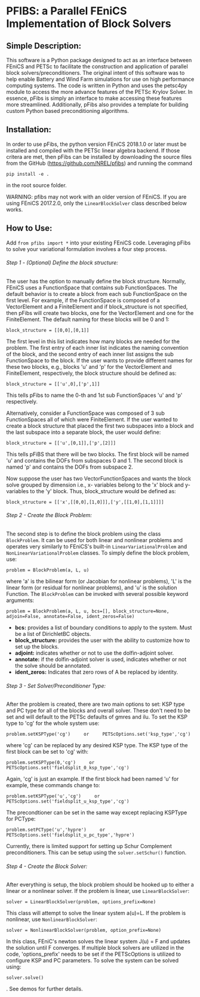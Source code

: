 # PFIBS: a Parallel FEniCS Implementation of Block Solvers

## Simple Description:

This software is a Python package designed to act as an interface between FEniCS and PETSc to facilitate the construction and application of parallel block solvers/preconditioners. The original intent of this software was to help enable Battery and Wind Farm simulations for use on high performance computing systems. The code is written in Python and uses the petsc4py module to access the more advance features of the PETSc Krylov Solver. In essence, pFibs is simply an interface to make accessing these features more streamlined. Additionally, pFibs also provides a template for building custom Python based preconditioning algorithms.  

## Installation:

In order to use pFibs, the python version FEniCS 2018.1.0 or later must be installed and compiled with the PETSc linear algebra backend. If those critera are met, then pFibs can be installed by downloading the source files from the GitHub (https://github.com/NREL/pfibs) and running the command 
```
pip install -e .
```
in the root source folder. 

WARNING: pfibs may not work with an older version of FEniCS. If you are using FEniCS 2017.2.0, only the `LinearBlockSolver` class described below works.

## How to Use: 

Add `from pfibs import *` into your existing FEniCS code. Leveraging pFibs to solve your variational formulation involves a four step process.

###### Step 1 - (Optional) Define the block structure:

The user has the option to manually define the block structure. Normally, FEniCS uses a FunctionSpace that contains sub FunctionSpaces. The default behavior is to create a block from each sub FunctionSpace on the first level. For example, if the FunctionSpace is composed of a VectorElement and a FiniteElement and if block_structure is not specified, then pFibs will create two blocks, one for the VectorElement and one for the FiniteElement. The default naming for these blocks will be 0 and 1:
```
block_structure = [[0,0],[0,1]]
```
The first level in this list indicates how many blocks are needed for the problem. The first entry of each inner list indicates the naming convention of the block, and the second entry of each inner list assigns the sub FunctionSpace to the block. If the user wants to provide different names for these two blocks, e.g., blocks 'u' and 'p' for the VectorElement and FiniteElement, respectively, the block structure should be defined as:
```
block_structure = [['u',0],['p',1]]
```
This tells pFibs to name the 0-th and 1st sub FunctionSpaces 'u' and 'p' respectively.

Alternatively, consider a FunctionSpace was composed of 3 sub FunctionSpaces all of which were FiniteElement. If the user wanted to create a block structure that placed the first two subspaces into a block and the last subspace into a separate block, the user would define:
```
block_structure = [['u',[0,1]],['p',[2]]]
```
This tells pFiBS that there will be two blocks. The first block will be named 'u' and contains the DOFs from subspaces 0 and 1. The second block is named 'p' and contains the DOFs from subspace 2. 

Now suppose the user has two VectorFunctionSpaces and wants the block solve grouped by dimension i.e., x- variables belong to the 'x' block and y- variables to the 'y' block. Thus, block_structure would be defined as:
```
block_structure = [['x',[[0,0],[1,0]]],['y',[[1,0],[1,1]]]]
```
###### Step 2 - Create the Block Problem:

The second step is to define the block problem using the class `BlockProblem`. It can be used for both linear and nonlinear problems and operates very similarly to FEniCS's built-in `LinearVariationalProblem` and `NonLinearVariationalProblem` classes. To simply define the block problem, use:
 ```
 problem = BlockProblem(a, L, u)
 ```
where 'a' is the bilinear form (or Jacobian for nonlinear problems), 'L' is the linear form (or residual for nonlinear problems), and 'u' is the solution Function. The `BlockProblem` can be invoked with several possible keyword arguments:
 ```
 problem = BlockProblem(a, L, u, bcs=[], block_structure=None, adjoin=False, annotate=False, ident_zeros=False)
 ```
- **bcs:** provides a list of boundary conditions to apply to the system. Must be a list of DirichletBC objects.
- **block_structure:** provides the user with the ability to customize how to set up the blocks.
- **adjoint:** indicates whether or not to use the dolfin-adjoint solver. 
- **annotate:** if the dolfin-adjoint solver is used, indicates whether or not the solve should be annotated.
- **ident_zeros:** Indicates that zero rows of A be replaced by identity. 

###### Step 3 - Set Solver/Preconditioner Type:

After the problem is created, there are two main options to set: KSP type and PC type for all of the blocks and overall solver. These don't need to be set and will default to the PETSc defaults of gmres and ilu. To set the KSP type to 'cg' for the whole system use:
```
problem.setKSPType('cg')     or     PETScOptions.set('ksp_type','cg')
```
where 'cg' can be replaced by any desired KSP type. The KSP type of the first block can be set to 'cg' with:
```
problem.setKSPType(0,'cg')     or     PETScOptions.set('fieldsplit_0_ksp_type','cg')
```
Again, 'cg' is just an example. If the first block had been named 'u' for example, these commands change to:
```
problem.setKSPType('u','cg')     or     PETScOptions.set('fieldsplit_u_ksp_type','cg')
```
The precondtioner can be set in the same way except replacing KSPType for PCType:
```
problem.setPCType('u','hypre')     or     PETScOptions.set('fieldsplit_u_pc_type','hypre')
```

Currently, there is limited support for setting up Schur Complement preconditioners. This can be setup using the `solver.setSchur()` function. 

###### Step 4 - Create the Block Solver:

After everything is setup, the block problem should be hooked up to either a linear or a nonlinear solver. If the problem is linear, use `LinearBlockSolver`:

```
solver = LinearBlockSolver(problem, options_prefix=None)
```
This class will attempt to solve the linear system a(u)=L. If the problem is nonlinear, use `NonlinearBlockSolver`:

```
solver = NonlinearBlockSolver(problem, option_prefix=None)
```
In this class, FEniC's newton solves the linear system J(u) = F and updates the solution until F converges. If multiple block solvers are utilized in the code, 'options_prefix' needs to be set if the PETScOptions is utilized to configure KSP and PC parameters. To solve the system can be solved using:
```
solver.solve()
```
. See demos for further details.
